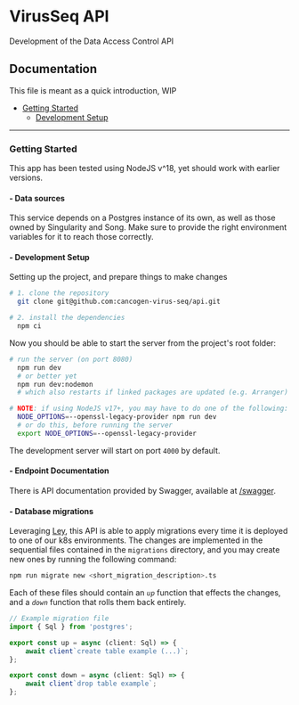 # VirusSeq API

Development of the Data Access Control API

## Documentation

This file is meant as a quick introduction, WIP

- [Getting Started](#getting-started)
  - [Development Setup](#--development-setup)

---

### Getting Started

This app has been tested using NodeJS v^18, yet should work with earlier versions.

#### - Data sources

This service depends on a Postgres instance of its own, as well as those owned by Singularity and Song. Make sure to provide the right environment variables for it to reach those correctly.

#### - Development Setup

Setting up the project, and prepare things to make changes

```bash
# 1. clone the repository
  git clone git@github.com:cancogen-virus-seq/api.git

# 2. install the dependencies
  npm ci
```

Now you should be able to start the server from the project's root folder:

```bash
# run the server (on port 8080)
  npm run dev
  # or better yet
  npm run dev:nodemon
  # which also restarts if linked packages are updated (e.g. Arranger)

# NOTE: if using NodeJS v17+, you may have to do one of the following:
  NODE_OPTIONS=--openssl-legacy-provider npm run dev
  # or do this, before running the server
  export NODE_OPTIONS=--openssl-legacy-provider
```

The development server will start on port `4000` by default.

#### - Endpoint Documentation

There is API documentation provided by Swagger, available at [/swagger](http://localhost:4000/swagger).

#### - Database migrations

Leveraging [Ley](https://www.npmjs.com/package/ley), this API is able to apply migrations every time it is deployed to one of our k8s environments. The changes are implemented in the sequential files contained in the `migrations` directory, and you may create new ones by running the following command:

```zsh
npm run migrate new <short_migration_description>.ts
```

Each of these files should contain an _`up`_ function that effects the changes, and a _`down`_ function that rolls them back entirely.

```ts
// Example migration file
import { Sql } from 'postgres';

export const up = async (client: Sql) => {
	await client`create table example (...)`;
};

export const down = async (client: Sql) => {
	await client`drop table example`;
};
```
